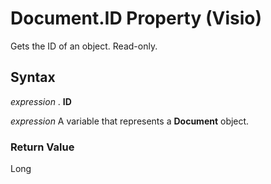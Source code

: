
# Document.ID Property (Visio)

Gets the ID of an object. Read-only.


## Syntax

 _expression_ . **ID**

 _expression_ A variable that represents a **Document** object.


### Return Value

Long

